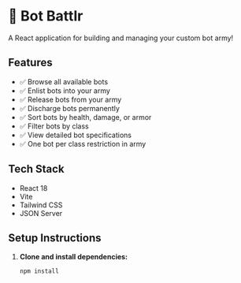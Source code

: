 # 🤖 Bot Battlr

A React application for building and managing your custom bot army!

## Features

- ✅ Browse all available bots
- ✅ Enlist bots into your army
- ✅ Release bots from your army
- ✅ Discharge bots permanently
- ✅ Sort bots by health, damage, or armor
- ✅ Filter bots by class
- ✅ View detailed bot specifications
- ✅ One bot per class restriction in army

## Tech Stack

- React 18
- Vite
- Tailwind CSS
- JSON Server

## Setup Instructions

1. **Clone and install dependencies:**
   ```bash
   npm install